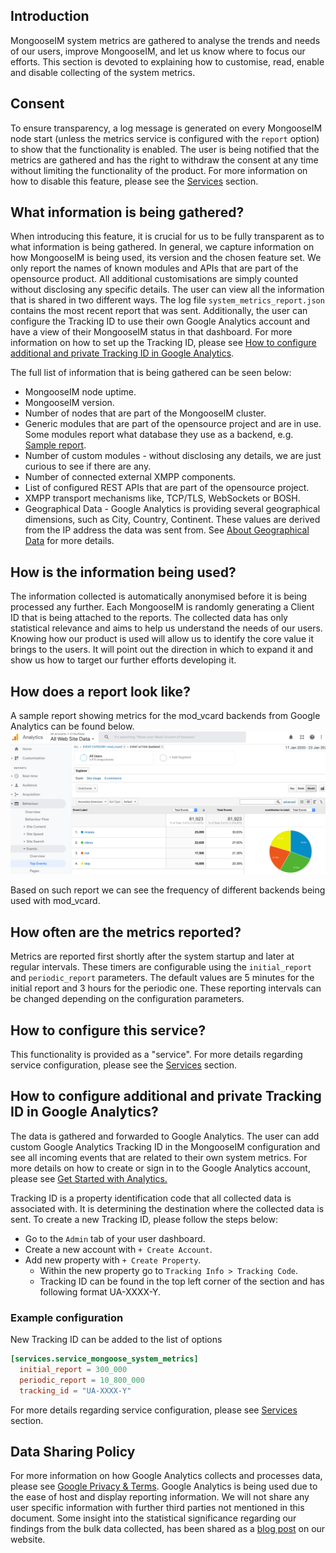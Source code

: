 ## Introduction
MongooseIM system metrics are gathered to analyse the trends and needs of our users, improve MongooseIM, and let us know where to focus our efforts.
This section is devoted to explaining how to customise, read, enable and disable collecting of the system metrics.

## Consent
To ensure transparency, a log message is generated on every MongooseIM node start (unless the metrics service is configured with the `report` option) to show that the functionality is enabled.
The user is being notified that the metrics are gathered and has the right to withdraw the consent at any time without limiting the functionality of the product.
For more information on how to disable this feature, please see the [Services][service_mongoose_system_metrics] section.

## What information is being gathered?
When introducing this feature, it is crucial for us to be fully transparent as to what information is being gathered.
In general, we capture information on how MongooseIM is being used, its version and the chosen feature set.
We only report the names of known modules and APIs that are part of the opensource product. All additional customisations are simply counted without disclosing any specific details.
The user can view all the information that is shared in two different ways. The log file `system_metrics_report.json` contains the most recent report that was sent.
Additionally, the user can configure the Tracking ID to use their own Google Analytics account and have a view of their MongooseIM status in that dashboard.
For more information on how to set up the Tracking ID, please see [How to configure additional and private Tracking ID in Google Analytics][how-to-configure-tracking-id].

The full list of information that is being gathered can be seen below:

* MongooseIM node uptime.
* MongooseIM version.
* Number of nodes that are part of the MongooseIM cluster.
* Generic modules that are part of the opensource project and are in use. Some modules report what database they use as a backend, e.g. [Sample report](#how-does-a-report-look-like).
* Number of custom modules - without disclosing any details, we are just curious to see if there are any.
* Number of connected external XMPP components.
* List of configured REST APIs that are part of the opensource project.
* XMPP transport mechanisms like, TCP/TLS, WebSockets or BOSH.
* Geographical Data - Google Analytics is providing several geographical dimensions, such as City, Country, Continent.
These values are derived from the IP address the data was sent from.
See [About Geographical Data](https://support.google.com/analytics/answer/6160484?hl=en) for more details.

## How is the information being used?
The information collected is automatically anonymised before it is being processed any further.
Each MongooseIM is randomly generating a Client ID that is being attached to the reports.
The collected data has only statistical relevance and aims to help us understand the needs of our users.
Knowing how our product is used will allow us to identify the core value it brings to the users. It will point out the direction in which to expand it and show us how to target our further efforts developing it.

## How does a report look like?
A sample report showing metrics for the mod_vcard backends from Google Analytics can be found below.
![System metrics sample report][system_metrics_report]

Based on such report we can see the frequency of different backends being used with mod_vcard.

## How often are the metrics reported?
Metrics are reported first shortly after the system startup and later at regular intervals.
These timers are configurable using the `initial_report` and `periodic_report` parameters.
The default values are 5 minutes for the initial report and 3 hours for the periodic one.
These reporting intervals can be changed depending on the configuration parameters.

## How to configure this service?
This functionality is provided as a "service".
For more details regarding service configuration, please see the [Services](../configuration/Services.md) section.

## How to configure additional and private Tracking ID in Google Analytics?
The data is gathered and forwarded to Google Analytics.
The user can add custom Google Analytics Tracking ID in the MongooseIM configuration and see all incoming events that are related to their own system metrics.
For more details on how to create or sign in to the Google Analytics account, please see [Get Started with Analytics.](https://support.google.com/analytics/answer/1008015?hl=en&ref_topic=3544906)

Tracking ID is a property identification code that all collected data is associated with.
It is determining the destination where the collected data is sent.
To create a new Tracking ID, please follow the steps below:

* Go to the `Admin` tab of your user dashboard.
* Create a new account with `+ Create Account`.
* Add new property with `+ Create Property`.
    * Within the new property go to `Tracking Info > Tracking Code`.
    * Tracking ID can be found in the top left corner of the section and has following format UA-XXXX-Y.

### Example configuration
New Tracking ID can be added to the list of options
```toml
[services.service_mongoose_system_metrics]
  initial_report = 300_000
  periodic_report = 10_800_000
  tracking_id = "UA-XXXX-Y"
```

For more details regarding service configuration, please see [Services](../configuration/Services.md) section.

## Data Sharing Policy
For more information on how Google Analytics collects and processes data, please see [Google Privacy & Terms](https://policies.google.com/technologies/partner-sites).
Google Analytics is being used due to the ease of host and display reporting information.
We will not share any user specific information with further third parties not mentioned in this document.
Some insight into the statistical significance regarding our findings from the bulk data collected, has been shared as a [blog post](https://www.erlang-solutions.com/blog/how-data-drives-mongooseim.html) on our website.

[system_metrics_report]: system_metrics_report.png
[how-to-configure-tracking-id]: #how-to-configure-additional-and-private-tracking-id-in-google-analytics
[service_mongoose_system_metrics]:../configuration/Services.md#service_mongoose_system_metrics

